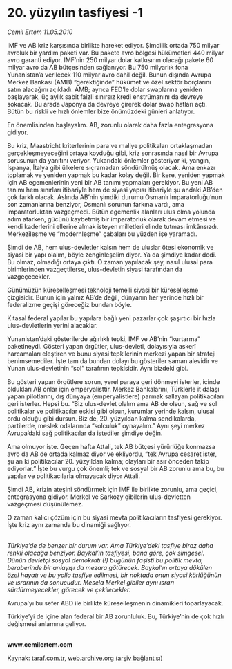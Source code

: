 # 20. yüzyılın tasfiyesi -1 

*Cemil Ertem  11.05.2010*

<div class="yazi"><p>IMF ve AB kriz karşısında birlikte hareket ediyor. Şimdilik ortada 750 milyar avroluk bir yardım paketi var. Bu pakete avro bölgesi hükümetleri 440 milyar avro garanti ediyor. IMF’nin 250 milyar dolar katkısının olacağı pakete 60 milyar avro da AB bütçesinden sağlanıyor. Bu 750 milyarlık fona Yunanistan’a verilecek 110 milyar avro dahil değil. Bunun dışında Avrupa Merkez Bankası (AMB) “gerektiğinde” hükümet ve özel sektör borçlarını satın alacağını açıkladı. AMB; ayrıca FED’le dolar swaplarına yeniden başlayarak, üç aylık sabit faizli sınırsız kredi enstrümanını da devreye sokacak. Bu arada Japonya da devreye girerek dolar swap hatları açtı. Bütün bu riskli ve hızlı önlemler bize önümüzdeki günleri anlatıyor. </p>
<p>En önemlisinden başlayalım. AB, zorunlu olarak daha fazla entegrasyona gidiyor. </p>
<p>Bu kriz, Maastricht kriterlerinin para ve maliye politikaları ortaklaşmadan gerçekleşmeyeceğini ortaya koyduğu gibi, kriz sonrasında nasıl bir Avrupa sorusunun da yanıtını veriyor. Yukarıdaki önlemler gösteriyor ki, yangın, İspanya, İtalya gibi ülkelere sıçramadan söndürülmüş olacak. Ama enkazı toplamak ve yeniden yapmak bu kadar kolay değil. Bir kere, yeniden yapmak için AB egemenlerinin yeni bir AB tanımı yapmaları gerekiyor. Bu yeni AB tanımı hem sınırları itibariyle hem de siyasi yapısı itibariyle şu andaki AB’den çok farklı olacak. Aslında AB’nin şimdiki durumu Osmanlı İmparatorluğu’nun son zamanlarına benziyor, Osmanlı sorunun farkına vardı, ama imparatorluktan vazgeçmedi. Bütün egemenlik alanları ulus olma yolunda adım atarken, gücünü kaybetmiş bir imparatorluk olarak devam etmesi ve kendi kaderlerini ellerine almak isteyen milletleri elinde tutması imkânsızdı. Merkezîleşme ve “modernleşme” çabaları bu yüzden işe yaramadı. </p>
<p>Şimdi de AB, hem ulus-devletler kalsın hem de uluslar ötesi ekonomik ve siyasi bir yapı olalım, böyle zenginleşelim diyor. Ya da şimdiye kadar dedi. Bu olmaz, olmadığı ortaya çıktı. O zaman yapılacak şey, nasıl ulusal para birimlerinden vazgeçtilerse, ulus-devletin siyasi tarafından da vazgeçecekler. </p>
<p>Günümüzün küreselleşmesi teknoloji temelli siyasi bir küreselleşme çizgisidir. Bunun için yalnız AB’de değil, dünyanın her yerinde hızlı bir federalizme geçişi göreceğiz bundan böyle.</p>
<p>Kıtasal federal yapılar bu yapılara bağlı yeni pazarlar çok şaşırtıcı bir hızla ulus-devletlerin yerini alacaklar.</p>
<p>Yunanistan’daki gösterilerde ağırlıklı tepki, IMF ve AB’nin “kurtarma” paketineydi. Gösteri yapan örgütler, ulus-devleti, dolayısıyla askerî harcamaları eleştiren ve bunu siyasi tepkilerinin merkezi yapan bir strateji benimsemediler. İşte tam da bundan dolayı bu gösteriler saman alevidir ve Yunan ulus-devletinin “sol” tarafının tepkisidir. Aynı bizdeki gibi.</p>
<p>Bu gösteri yapan örgütlere sorun, yerel paraya geri dönmeyi isterler, içinde oldukları AB onlar için emperyalisttir. Merkez Bankalarını, Türklerle it dalaşı yapan pilotlarını, dış dünyaya (emperyalistlere) parmak sallayan politikacıları geri isterler. Hepsi bu. “Biz ulus-devlet olalım ama AB de olsun, sağ ve sol politikalar ve politikacılar eskisi gibi olsun, kurumlar yerinde kalsın, ulusal ordu olduğu gibi dursun. Biz de, 20. yüzyıldan kalma sendikalarda, partilerde, meslek odalarında “solculuk” oynayalım.” Aynı şeyi merkez Avrupa’daki sağ politikacılar da istediler şimdiye değin. </p>
<p>Ama olmuyor işte. Geçen hafta Attali, tek AB bütçesi yürürlüğe konmazsa avro da AB de ortada kalmaz diyor ve ekliyordu, “tek Avrupa cesaret ister, şu an ki politikacılar 20. yüzyıldan kalma; olayları bir asır önceden takip ediyorlar.” İşte bu vurgu çok önemli; tek ve sosyal bir AB zorunlu ama bu, bu yapılar ve politikacılarla olmayacak diyor Attali. </p>
<p>Şimdi AB, krizin ateşini söndürmek için IMF ile birlikte zorunlu, ama geçici, entegrasyona gidiyor. Merkel ve Sarkozy gibilerin ulus-devletten vazgeçmesi düşünülemez. </p>
<p>O zaman kalıcı çözüm için bu siyasi mevta politikacıların tasfiyesi gerekiyor. İşte kriz aynı zamanda bu dinamiği sağlıyor. </p>
<p><i><br/>Türkiye’de de benzer bir durum var. Ama Türkiye’deki tasfiye biraz daha renkli olacağa benziyor. Baykal’ın tasfiyesi, bana göre, çok simgesel. Dünün devletçi sosyal demokratı (!) bugünün faşisti bu politik mevta, beraberinde bir anlayışı da mezara götürecek. Baykal’ın ortaya dökülen özel hayatı ve bu yolla tasfiye edilmesi, bir noktada onun siyasi körlüğünün ve ısrarının da sonucudur. Mesela Merkel gibiler aynı ısrarı sürdürmeyecekler, görecek ve çekilecekler. </i></p>
<p>Avrupa’yı bu sefer ABD ile birlikte küreselleşmenin dinamikleri toparlayacak. </p>
<p>Türkiye’yi de içine alan federal bir AB zorunluluk. Bu, Türkiye’nin de çok hızlı değişmesi anlamına geliyor.</p>
<p><b><br/>www.cemilertem.com</b></p></div>

Kaynak: [taraf.com.tr](http://www.taraf.com.tr:80/cemil-ertem/makale-20-yuzyilin-tasfiyesi-1.htm), [web.archive.org (arşiv bağlantısı)](http://web.archive.org/web/20100513080132/http://www.taraf.com.tr:80/cemil-ertem/makale-20-yuzyilin-tasfiyesi-1.htm)
